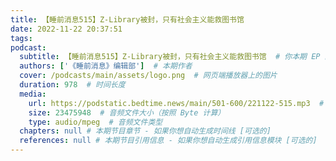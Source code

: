 ```yaml
---
title: 【睡前消息515】Z-Library被封，只有社会主义能救图书馆
date: 2022-11-22 20:37:51
tags:
podcast:
  subtitle: 【睡前消息515】Z-Library被封，只有社会主义能救图书馆  # 你本期 EP 的子标题
  authors: ['《睡前消息》编辑部']  # 本期作者
  cover: /podcasts/main/assets/logo.png  # 网页端播放器上的图片
  duration: 978  # 时间长度
  media:
    url: https://podstatic.bedtime.news/main/501-600/221122-515.mp3  # 音频文件
    size: 23475948  # 音频文件大小（按照 Byte 计算）
    type: audio/mpeg  # 音频文件类型
  chapters: null # 本期节目章节 - 如果你想自动生成时间线 [可选的]
  references: null # 本期节目引用信息 - 如果你想自动生成引用信息模块 [可选的]
---
```


